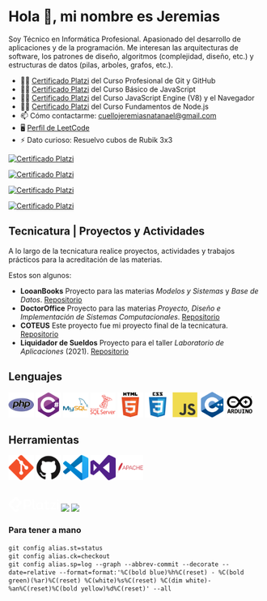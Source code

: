# Hola 👋, mi nombre es Jeremias

Soy Técnico en Informática Profesional. Apasionado del desarrollo de aplicaciones y de la programación. Me interesan las arquitecturas de software, los patrones de diseño, algoritmos (complejidad, diseño, etc.) y estructuras de datos (pilas, arboles, grafos, etc.).

- 👨‍🎓 [Certificado Platzi](https://platzi.com/p/cuellojeremiasnatanael/curso/1557-git-github/diploma/detalle/) del Curso Profesional de Git y GitHub
- 👨‍🎓 [Certificado Platzi](https://platzi.com/p/cuellojeremiasnatanael/curso/1814-course/diploma/detalle/) del Curso Básico de JavaScript
- 👨‍🎓 [Certificado Platzi](https://platzi.com/p/cuellojeremiasnatanael/curso/1798-javascript-navegador/diploma/detalle/) del Curso JavaScript Engine (V8) y el Navegador
- 👨‍🎓 [Certificado Platzi](https://platzi.com/p/cuellojeremiasnatanael/curso/1759-fundamentos-node/diploma/detalle/) del Curso Fundamentos de Node.js
- 📫 Cómo contactarme: [cuellojeremiasnatanael@gmail.com](https://mail.google.com/mail/u/0/?tf=cm&fs=1&source=mailto&to=cuellojeremiasnatanael@gmail.com&body=Hola%2c+te+contacto+desde+GitHub.)
- 🖥️ [Perfil de LeetCode](https://leetcode.com/u/jeremias-cuello/)
- ⚡ Dato curioso: Resuelvo cubos de Rubik 3x3

[![Certificado Platzi](img/basicoJS.png)](https://platzi.com/p/cuellojeremiasnatanael/curso/1814-course/diploma/detalle/)

[![Certificado Platzi](img/JSEngineNavegador.png)](https://platzi.com/p/cuellojeremiasnatanael/curso/1798-javascript-navegador/diploma/detalle/)

[![Certificado Platzi](img/nodeJS.png)](https://platzi.com/p/cuellojeremiasnatanael/curso/1759-fundamentos-node/diploma/detalle/)

[![Certificado Platzi](img/gitGitHub.png)](https://platzi.com/p/cuellojeremiasnatanael/curso/1557-git-github/diploma/detalle/)

## Tecnicatura | Proyectos y Actividades

A lo largo de la tecnicatura realice proyectos, actividades y trabajos prácticos para la acreditación de las materias.

Estos son algunos:

- **LooanBooks** Proyecto para las materias *Modelos y Sistemas* y *Base de Datos*. [Repositorio](https://github.com/Jeremias0901/Loanbooks)
- **DoctorOffice** Proyecto para las materias *Proyecto, Diseño e Implementación de Sistemas Computacionales*. [Repositorio](https://github.com/Jeremias0901/DoctorOffice)
- **COTEUS** Este proyecto fue mi proyecto final de la tecnicatura. [Repositorio](https://github.com/Jeremias0901/COTEUS)
- **Liquidador de Sueldos** Proyecto para el taller *Laboratorio de Aplicaciones* (2021). [Repositorio](https://github.com/Jeremias0901/Liquidador-de-Sueldos)

## Lenguajes

<div>

<img width="50" src="https://raw.githubusercontent.com/devicons/devicon/master/icons/php/php-original.svg"/>
<img width="50" src="https://raw.githubusercontent.com/devicons/devicon/master/icons/csharp/csharp-original.svg"/>

<!-- SQL -->
<img width="50" src="https://raw.githubusercontent.com/devicons/devicon/master/icons/mysql/mysql-original-wordmark.svg"/>
<img width="50" src="https://raw.githubusercontent.com/devicons/devicon/master/icons/microsoftsqlserver/microsoftsqlserver-plain-wordmark.svg"/>

<!-- Front-End -->
<img width="50" src="https://raw.githubusercontent.com/devicons/devicon/master/icons/html5/html5-original-wordmark.svg"/>
<img width="50" src="https://raw.githubusercontent.com/devicons/devicon/master/icons/css3/css3-original-wordmark.svg"/>
<img width="50" src="https://raw.githubusercontent.com/devicons/devicon/master/icons/javascript/javascript-original.svg"/>

<!-- Lenguajes t Herramientas de bajo nivel -->
<img width="50" src="https://raw.githubusercontent.com/devicons/devicon/master/icons/cplusplus/cplusplus-original.svg" fill="red"/>
<img width="50" src="https://raw.githubusercontent.com/devicons/devicon/master/icons/arduino/arduino-plain-wordmark.svg"/>

## Herramientas

<!-- Sistemas de control de Versiones -->
<img width="50" src="https://raw.githubusercontent.com/devicons/devicon/master/icons/git/git-original.svg"/>
<img width="50" src="https://raw.githubusercontent.com/devicons/devicon/master/icons/github/github-original.svg"/>

<!-- Frameworks, IDEs y Editores de Texto -->
<img width="50" src="https://raw.githubusercontent.com/devicons/devicon/master/icons/vscode/vscode-original.svg"/>
<img width="50" src="https://raw.githubusercontent.com/devicons/devicon/master/icons/visualstudio/visualstudio-plain.svg"/>

<!-- Servidores -->
<img width="50" src="https://raw.githubusercontent.com/devicons/devicon/master/icons/apache/apache-plain-wordmark.svg"/>

##

<a href="https://platzi.com/p/cuellojeremiasnatanael"><svg width="100" fill="none" viewBox="0 0 74 22" xmlns="http://www.w3.org/2000/svg"><path fill="#fff" fill-rule="evenodd" d="M8.314 1.277 1.01 8.639a3.49 3.49 0 0 0 0 4.908l7.305 7.363a3.424 3.424 0 0 0 4.87 0l2.435-2.454L13.184 16l-2.435 2.454-7.305-7.362 7.305-7.362 4.87 4.908-4.87 4.908L13.184 16l4.87-4.908a3.49 3.49 0 0 0 0-4.908l-4.87-4.908a3.424 3.424 0 0 0-4.87 0" clip-rule="evenodd"></path><path fill="#fff" d="M22.456 18.376V3.567h6.087c3.274 0 5.184 2.412 5.184 5.225 0 2.814-1.952 5.141-5.184 5.141H24.91v4.443zm6.087-6.6c1.658 0 2.834-1.333 2.834-3.046 0-1.714-1.134-3.025-2.834-3.025H24.87v6.07zm8.997-8.209v11.15c0 1.692.44 2.22 2.183 1.945l.084 1.777c-3.107.508-4.534-.296-4.534-3.701V3.568zM50.277 15.33c0 .93-.021 1.523 1.092 1.417v1.565c-1.449.275-2.939.106-2.939-1.586v-.423c-.566 1.417-1.994 2.221-3.484 2.221-3.086 0-4.576-2.496-4.576-5.373.063-3.385 2.456-5.246 5.752-5.183 1.448 0 2.834.36 4.156.952zm-2.204-5.077c-.693-.318-1.47-.423-2.12-.423-1.931 0-3.233 1.121-3.296 3.321 0 1.862.903 3.321 2.771 3.321 1.7 0 2.582-1.333 2.645-3.216zM56.169 8.2h3.506v1.862h-3.506v4.38c0 2.602 1.617 2.771 3.695 2.03l.23 1.735c-3.463 1.079-6.17.275-6.17-3.723v-4.422h-2.058V8.2h2.057V5.704h2.246zm4.943 9.71 2.939-4.632 2.204-3.216h-4.828V8.179h8.124v.296l-3.128 4.887-2.057 3.025h5.164v1.99h-8.418zm11.19-14.367c.693 0 1.365.465 1.365 1.354 0 .888-.672 1.375-1.344 1.375s-1.406-.445-1.406-1.375c0-.931.692-1.354 1.385-1.354m1.134 14.833h-2.288V8.2h2.288z"></path></svg></a>
<a href="https://mail.google.com/mail/u/0/?tf=cm&fs=1&source=mailto&to=cuellojeremiasnatanael@gmail.com&body=Hola%2c+te+contacto+desde+GitHub."><img src="img/gmail.png" width=30/></a>
<a href="https://jeremias-cuello.000webhostapp.com"><img src="img/pagina.png" width=30/></a>

</div>

### Para tener a mano

``` Shell
git config alias.st=status
git config alias.ck=checkout
git config alias.sp=log --graph --abbrev-commit --decorate --date=relative --format=format:'%C(bold blue)%h%C(reset) - %C(bold green)(%ar)%C(reset) %C(white)%s%C(reset) %C(dim white)- %an%C(reset)%C(bold yellow)%d%C(reset)' --all
```

